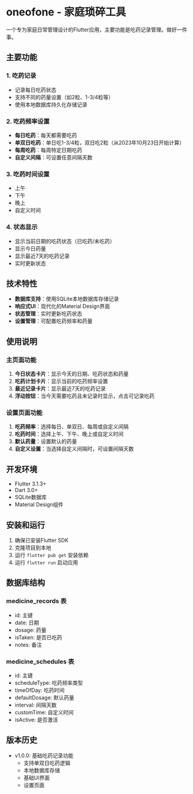 # oneofone - 家庭琐碎工具

一个专为家庭日常管理设计的Flutter应用，主要功能是吃药记录管理。做好一件事。

## 主要功能

### 1. 吃药记录
- 记录每日吃药状态
- 支持不同的药量设置（如2粒、1-3/4粒等）
- 使用本地数据库持久化存储记录

### 2. 吃药频率设置
- **每日吃药**：每天都需要吃药
- **单双日吃药**：单日吃1-3/4粒，双日吃2粒（从2023年10月23日开始计算）
- **每周吃药**：每周特定日期吃药
- **自定义间隔**：可设置任意间隔天数

### 3. 吃药时间设置
- 上午
- 下午  
- 晚上
- 自定义时间

### 4. 状态显示
- 显示当前日期的吃药状态（已吃药/未吃药）
- 显示今日药量
- 显示最近7天的吃药记录
- 实时更新状态

## 技术特性

- **数据库支持**：使用SQLite本地数据库存储记录
- **响应式UI**：现代化的Material Design界面
- **状态管理**：实时更新吃药状态
- **设置管理**：可配置吃药频率和药量

## 使用说明

### 主页面功能
1. **今日状态卡片**：显示今天的日期、吃药状态和药量
2. **吃药计划卡片**：显示当前的吃药频率设置
3. **最近记录卡片**：显示最近7天的吃药记录
4. **浮动按钮**：当今天需要吃药且未记录时显示，点击可记录吃药

### 设置页面功能
1. **吃药频率**：选择每日、单双日、每周或自定义间隔
2. **吃药时间**：选择上午、下午、晚上或自定义时间
3. **默认药量**：设置默认的药量
4. **自定义设置**：当选择自定义间隔时，可设置间隔天数

## 开发环境

- Flutter 3.1.3+
- Dart 3.0+
- SQLite数据库
- Material Design组件

## 安装和运行

1. 确保已安装Flutter SDK
2. 克隆项目到本地
3. 运行 `flutter pub get` 安装依赖
4. 运行 `flutter run` 启动应用

## 数据库结构

### medicine_records 表
- id: 主键
- date: 日期
- dosage: 药量
- isTaken: 是否已吃药
- notes: 备注

### medicine_schedules 表
- id: 主键
- scheduleType: 吃药频率类型
- timeOfDay: 吃药时间
- defaultDosage: 默认药量
- interval: 间隔天数
- customTime: 自定义时间
- isActive: 是否激活

## 版本历史

- v1.0.0: 基础吃药记录功能
  - 支持单双日吃药逻辑
  - 本地数据库存储
  - 基础UI界面
  - 设置页面